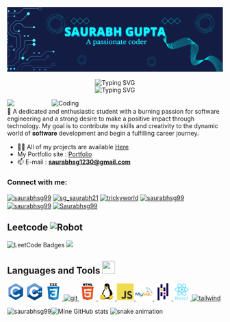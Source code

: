 <img src = "banner.png"/>
<p align="center"> 
 <img src="https://readme-typing-svg.demolab.com?font=Tahoma&weight=60&size=33&duration=1000&pause=1&color=000000&repeat=false&random=false&width=35&height=55&lines=Hi" alt="Typing SVG" />
<!--  <img src="https://raw.githubusercontent.com/Tarikul-Islam-Anik/Telegram-Animated-Emojis/main/People/Waving%20Hand.webp" alt="Waving Hand" width="35" height="35" /> -->
 <br> 
 <img src="https://readme-typing-svg.demolab.com?font=Tahoma&weight=500&size=33&pause=1000&color=000BF7&random=false&width=250&lines=I'm+Saurabh+Gupta" alt="Typing SVG" /></p><img src="https://www.animatedimages.org/data/media/562/animated-line-image-0184.gif" width="1920" />

<img src="https://user-images.githubusercontent.com/55389276/140866485-8fb1c876-9a8f-4d6a-98dc-08c4981eaf70.gif" align ="right" width ="400" alt = "Coding"/>
<br>
🌱 A dedicated and enthusiastic student with a burning passion for software engineering and a strong desire to make a positive impact through technology. My goal is to contribute my skills and creativity to the dynamic world of 𝐬𝐨𝐟𝐭𝐰𝐚𝐫𝐞 development and begin a fulfilling career journey.

- 👨‍💻 All of my projects are available [ Here ](https://github.com/saurabhsg99?tab=repositories)
- My Portfolio site : [Portfolio](https://portfolio-saurabhsg.netlify.app/)
- 📫 E-mail : **saurabhsg1230@gmail.com**


<h3 align="left">Connect with me:</h3>
<p align="left">
<a href="https://linkedin.com/in/saurabhsg99" target="blank"><img align="center" src="https://raw.githubusercontent.com/rahuldkjain/github-profile-readme-generator/master/src/images/icons/Social/linked-in-alt.svg" alt="saurabhsg99" height="30" width="40" /></a>
<a href="https://instagram.com/sg_saurabh21" target="blank"><img align="center" src="https://raw.githubusercontent.com/rahuldkjain/github-profile-readme-generator/master/src/images/icons/Social/instagram.svg" alt="sg_saurabh21" height="30" width="40" /></a>
<a href="https://www.youtube.com/c/trickyworld" target="blank"><img align="center" src="https://raw.githubusercontent.com/rahuldkjain/github-profile-readme-generator/master/src/images/icons/Social/youtube.svg" alt="trickyworld" height="30" width="40" /></a>
<a href="https://www.leetcode.com/saurabhsg99" target="blank"><img align="center" src="https://raw.githubusercontent.com/rahuldkjain/github-profile-readme-generator/master/src/images/icons/Social/leet-code.svg" alt="saurabhsg99" height="30" width="40" /></a>
<a href="https://auth.geeksforgeeks.org/user/saurabhsg99" target="blank"><img align="center" src="https://raw.githubusercontent.com/rahuldkjain/github-profile-readme-generator/master/src/images/icons/Social/geeks-for-geeks.svg" alt="saurabhsg99" height="30" width="40" /></a>
<a href="https://discord.gg/Saurabhsg99" target="blank"><img align="center" src="https://raw.githubusercontent.com/rahuldkjain/github-profile-readme-generator/master/src/images/icons/Social/discord.svg" alt="Saurabhsg99" height="30" width="40" /></a>
</p>





## Leetcode <img src="https://raw.githubusercontent.com/Tarikul-Islam-Anik/Animated-Fluent-Emojis/master/Emojis/Smilies/Robot.png" alt="Robot" width="25" height="25" />

<div>
<img src="https://leetcode-badge-showcase.vercel.app/api?username=saurabhsg99&theme=sky&border=border"  height = "300px" alt="LeetCode Badges"/>
<a href="https://leetcode.com/saurabhsg99/">
    <img src="https://leetcard.jacoblin.cool/Saurabhsg99?theme=unicorn&font=Milonga&ext=heatmap"></img>
<a>
</div>

 ## Languages and Tools   <img src='https://user-images.githubusercontent.com/74038190/206662607-d9e7591e-bbf9-42f9-9386-29efc927bc16.gif' width="30" height = "30"> 

<p align="left"> <img src="https://raw.githubusercontent.com/devicons/devicon/master/icons/c/c-original.svg" alt="c" width="40" height="40" title ="C Language"/> 
<img src="https://raw.githubusercontent.com/devicons/devicon/master/icons/cplusplus/cplusplus-original.svg" alt="cplusplus" width="40" height="40" title="C++ Language"/> </a> <a href="https://www.w3schools.com/css/" target="_blank" rel="noreferrer"> <img src="https://raw.githubusercontent.com/devicons/devicon/master/icons/css3/css3-original-wordmark.svg" alt="css3" width="40" height="40"/> </a> <a href="https://git-scm.com/" target="_blank" rel="noreferrer"> <img src="https://www.vectorlogo.zone/logos/git-scm/git-scm-icon.svg" alt="git" width="40" height="40"/> </a> <a href="https://www.w3.org/html/" target="_blank" rel="noreferrer"> <img src="https://raw.githubusercontent.com/devicons/devicon/master/icons/html5/html5-original-wordmark.svg" alt="html5" width="40" height="40"/> </a> <a href="https://www.linux.org/" target="_blank" rel="noreferrer"> <img src="https://raw.githubusercontent.com/devicons/devicon/master/icons/linux/linux-original.svg" alt="linux" width="40" height="40"/> </a>  <a href="https://developer.mozilla.org/en-US/docs/Web/JavaScript" target="_blank" rel="noreferrer"> <img src="https://raw.githubusercontent.com/devicons/devicon/master/icons/javascript/javascript-original.svg" alt="javascript" width="40" height="40"/> </a> <a href="https://www.mysql.com/" target="_blank" rel="noreferrer"> <img src="https://raw.githubusercontent.com/devicons/devicon/master/icons/mysql/mysql-original-wordmark.svg" alt="mysql" width="40" height="40"/> </a> <a href="https://pandas.pydata.org/" target="_blank" rel="noreferrer"> <img src="https://raw.githubusercontent.com/devicons/devicon/2ae2a900d2f041da66e950e4d48052658d850630/icons/pandas/pandas-original.svg" alt="pandas" width="40" height="40"/> </a> <a href="https://reactjs.org/" target="_blank" rel="noreferrer"> <img src="https://raw.githubusercontent.com/devicons/devicon/master/icons/react/react-original-wordmark.svg" alt="react" width="40" height="40"/> </a> <a href="https://tailwindcss.com/" target="_blank" rel="noreferrer"> <img src="https://www.vectorlogo.zone/logos/tailwindcss/tailwindcss-icon.svg" alt="tailwind" width="40" height="40"/> </a> </p>
<p><img align="left" src="https://github-readme-stats.vercel.app/api/top-langs?username=saurabhsg99&show_icons=true&locale=en&layout=compact" alt="saurabhsg99" /></p>

![Mine GitHub stats](https://github-readme-stats.vercel.app/api?username=saurabhsg99&show_icons=true&theme=ambient_gradient )
![snake animation](https://github.com/saurabhsg99/saurabhsg99/blob/output/github-contribution-grid-snake2.svg)

